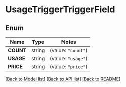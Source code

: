 # UsageTriggerTriggerField

## Enum
Name | Type | Notes
------------ | ------------- | -------------
**COUNT** | string | (value: `"count"`)
**USAGE** | string | (value: `"usage"`)
**PRICE** | string | (value: `"price"`)


[[Back to Model list]](../README.md#documentation-for-models) [[Back to API list]](../README.md#documentation-for-api-endpoints) [[Back to README]](../README.md)


